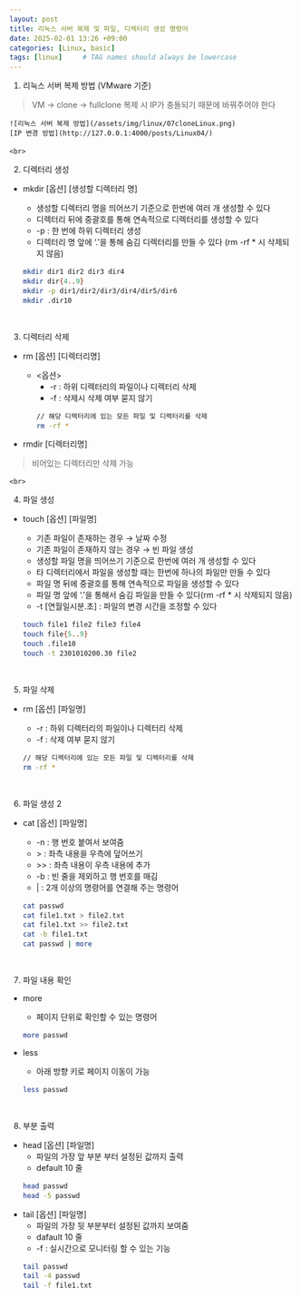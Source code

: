 ```yaml
---
layout: post
title: 리눅스 서버 복제 및 파일, 디렉터리 생성 명령어
date: 2025-02-01 13:26 +09:00
categories: [Linux, basic]
tags: [linux]     # TAG names should always be lowercase
---
```


1. 리눅스 서버 복제 방법 (VMware 기준)
> VM -> clone -> fullclone
> 복제 시 IP가 충돌되기 때문에 바꿔주어야 한다

    ![리눅스 서버 복제 방법](/assets/img/linux/07cloneLinux.png)
    [IP 변경 방법](http://127.0.0.1:4000/posts/Linux04/) 

    <br>
2. 디렉터리 생성
- mkdir [옵션] [생성할 디렉터리 명]
    - 생성할 디렉터리 명을 띄어쓰기 기준으로 한번에 여러 개 생성할 수 있다
    - 디렉터리 뒤에 중괄호를 통해 연속적으로 디렉터리를 생성할 수 있다
    - -p : 한 번에 하위 디렉터리 생성
    - 디렉터리 명 앞에 ‘.’을 통해 숨김 디렉터리를 만들 수 있다 (rm -rf * 시 삭제되지 않음)
    ```bash
    mkdir dir1 dir2 dir3 dir4
    mkdir dir{4..9}
    mkdir -p dir1/dir2/dir3/dir4/dir5/dir6
    mkdir .dir10
    ```

    <br>
3. 디렉터리 삭제
- rm [옵션] [디렉터리명]
    - <옵션>
        - -r : 하위 디렉터리의 파일이나 디렉터리 삭제
        - -f : 삭제시 삭제 여부 묻지 않기
        ```bash
        // 해당 디렉터리에 있는 모든 파일 및 디렉터리를 삭제
        rm -rf *
        ```

- rmdir [디렉터리명]
>비어있는 디렉터리만 삭제 가능


    <br>
4. 파일 생성
- touch [옵션] [파일명]
    - 기존 파일이 존재하는 경우 → 날짜 수정
    - 기존 파일이 존재하지 않는 경우 → 빈 파일 생성
    - 생성할 파일 명을 띄어쓰기 기준으로 한번에 여러 개 생성할 수 있다
    - 타 디렉터리에서 파일을 생성할 때는 한번에 하나의 파일만 만들 수 있다
    - 파일 명 뒤에 중괄호를 통해 연속적으로 파일을 생성할 수 있다
    - 파일 명 앞에 ‘.’을 통해서 숨김 파일을 만들 수 있다(rm -rf * 시 삭제되지 않음)
    - -t [연월일시분.초] : 파일의 변경 시간을 조정할 수 있다
    ```bash
    touch file1 file2 file3 file4
    touch file{5..9}
    touch .file10
    touch -t 2301010200.30 file2
    ```

    <br>
5. 파일 삭제
- rm [옵션] [파일명]
    - -r : 하위 디렉터리의 파일이나 디렉터리 삭제
    - -f : 삭제 여부 묻지 않기
    ```bash
    // 해당 디렉터리에 있는 모든 파일 및 디렉터리를 삭제
    rm -rf *
    ```

    <br>
6. 파일 생성 2
- cat [옵션] [파일명]
    - -n : 행 번호 붙여서 보여줌
    - \> : 좌측 내용을 우측에 덮어쓰기
    - \>\> : 좌측 내용이 우측 내용에 추가
    - -b : 빈 줄을 제외하고 행 번호를 매김
    - \|  : 2개 이상의 명령어를 연결해 주는 명령어
    ```bash
    cat passwd
	cat file1.txt > file2.txt
	cat file1.txt >> file2.txt
	cat -b file1.txt
	cat passwd | more
    ```

    <br>
7. 파일 내용 확인
- more
    - 페이지 단위로 확인할 수 있는 명령어
    ```bash
    more passwd
    ```
- less
    - 아래 방향 키로 페이지 이동이 가능
    ```bash
    less passwd
    ```

    <br>
8. 부분 출력
- head [옵션] [파일명]
    - 파일의 가장 앞 부분 부터 설정된 값까지 출력
    - default 10 줄
    ```bash
    head passwd
    head -5 passwd
    ```
- tail [옵션] [파일명]
    - 파일의 가장 뒷 부분부터 설정된 값까지 보여줌
    - dafault 10 줄
    - -f : 실시간으로 모니터링 할 수 있는 기능
    ```bash
    tail passwd
    tail -4 passwd
    tail -f file1.txt
    ```